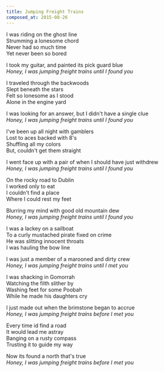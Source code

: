 ```yaml
---
title: Jumping Freight Trains
composed_at: 2015-08-26
---
```


I was riding on the ghost line  
Strumming a lonesome chord  
Never had so much time  
Yet never been so bored  

I took my guitar, and painted its pick guard blue  
*Honey, I was jumping freight trains until I found you*  

I traveled through the backwoods  
Slept beneath the stars  
Felt so lonesome as I stood  
Alone in the engine yard  

I was looking for an answer, but I didn't have a single clue  
*Honey, I was jumping freight trains until I found you*  

I've been up all night with gamblers  
Lost to aces backed with 8's  
Shuffling all my colors  
But, couldn't get them straight  

I went face up with a pair of when I should have just withdrew  
*Honey, I was jumping freight trains until I found you*  

On the rocky road to Dublin  
I worked only to eat  
I couldn't find a place  
Where I could rest my feet  

Blurring my mind with good old mountain dew  
*Honey, I was jumping freight trains until I found you*  

I was a lackey on a sailboat  
To a curly mustached pirate fixed on crime  
He was slitting innocent throats  
I was hauling the bow line  

I was just a member of a marooned and dirty crew  
*Honey, I was jumping freight trains until I met you*  

I was shacking in Gomorrah  
Watching the filth slither by  
Washing feet for some Poobah  
While he made his daughters cry  

I just made out when the brimstone began to accrue  
*Honey, I was jumping freight trains before I met you*  

Every time id find a road  
It would lead me astray  
Banging on a rusty compass  
Trusting it to guide my way  

Now its found a north that's true  
*Honey, I was jumping freight trains before I met you*  
